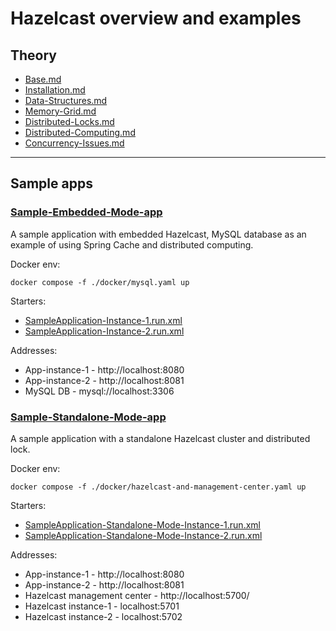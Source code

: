 # Hazelcast overview and examples

## Theory

* [Base.md](docs/Base.md)
* [Installation.md](docs/Installation.md)
* [Data-Structures.md](docs/Data-Structures.md)
* [Memory-Grid.md](docs/Memory-Grid.md)
* [Distributed-Locks.md](docs/Distributed-Locks.md)
* [Distributed-Computing.md](docs/Distributed-Computing.md)
* [Concurrency-Issues.md](docs/Concurrency-Issues.md)

----------------------------------------------------------------------

## Sample apps

### [Sample-Embedded-Mode-app](Sample-Embedded-Mode-app)

A sample application with embedded Hazelcast, MySQL database as an example of using Spring Cache and distributed
computing.

Docker env:

```shell
docker compose -f ./docker/mysql.yaml up
```

Starters:

* [SampleApplication-Instance-1.run.xml](.run/SampleApplication-Instance-1.run.xml)
* [SampleApplication-Instance-2.run.xml](.run/SampleApplication-Instance-2.run.xml)

Addresses:

* App-instance-1 - http://localhost:8080
* App-instance-2 - http://localhost:8081
* MySQL DB - mysql://localhost:3306

### [Sample-Standalone-Mode-app](Sample-Standalone-Mode-app)

A sample application with a standalone Hazelcast cluster and distributed lock.

Docker env:

```shell
docker compose -f ./docker/hazelcast-and-management-center.yaml up
```

Starters:

* [SampleApplication-Standalone-Mode-Instance-1.run.xml](.run/SampleApplication-Standalone-Mode-Instance-1.run.xml)
* [SampleApplication-Standalone-Mode-Instance-2.run.xml](.run/SampleApplication-Standalone-Mode-Instance-2.run.xml)

Addresses:

* App-instance-1 - http://localhost:8080
* App-instance-2 - http://localhost:8081
* Hazelcast management center - http://localhost:5700/
* Hazelcast instance-1 - localhost:5701
* Hazelcast instance-2 - localhost:5702
